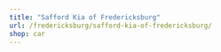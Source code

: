```yaml
---
title: "Safford Kia of Fredericksburg"
url: /fredericksburg/safford-kia-of-fredericksburg/
shop: car
---
```


